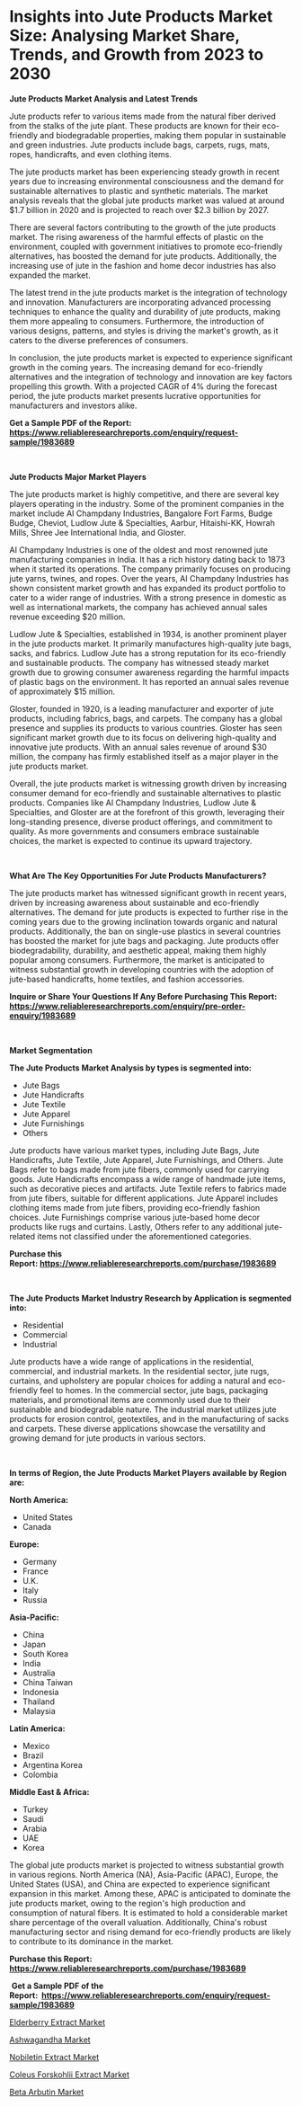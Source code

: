 <p><h1>Insights into Jute Products Market Size: Analysing Market Share, Trends, and Growth from 2023 to 2030</h1></p><p><strong>Jute Products Market Analysis and Latest Trends</strong></p>
<p><p>Jute products refer to various items made from the natural fiber derived from the stalks of the jute plant. These products are known for their eco-friendly and biodegradable properties, making them popular in sustainable and green industries. Jute products include bags, carpets, rugs, mats, ropes, handicrafts, and even clothing items.</p><p>The jute products market has been experiencing steady growth in recent years due to increasing environmental consciousness and the demand for sustainable alternatives to plastic and synthetic materials. The market analysis reveals that the global jute products market was valued at around $1.7 billion in 2020 and is projected to reach over $2.3 billion by 2027.</p><p>There are several factors contributing to the growth of the jute products market. The rising awareness of the harmful effects of plastic on the environment, coupled with government initiatives to promote eco-friendly alternatives, has boosted the demand for jute products. Additionally, the increasing use of jute in the fashion and home decor industries has also expanded the market.</p><p>The latest trend in the jute products market is the integration of technology and innovation. Manufacturers are incorporating advanced processing techniques to enhance the quality and durability of jute products, making them more appealing to consumers. Furthermore, the introduction of various designs, patterns, and styles is driving the market's growth, as it caters to the diverse preferences of consumers.</p><p>In conclusion, the jute products market is expected to experience significant growth in the coming years. The increasing demand for eco-friendly alternatives and the integration of technology and innovation are key factors propelling this growth. With a projected CAGR of 4% during the forecast period, the jute products market presents lucrative opportunities for manufacturers and investors alike.</p></p>
<p><strong>Get a Sample PDF of the Report:&nbsp; <a href="https://www.reliableresearchreports.com/enquiry/request-sample/1983689">https://www.reliableresearchreports.com/enquiry/request-sample/1983689</a></strong></p>
<p>&nbsp;</p>
<p><strong>Jute Products Major Market Players</strong></p>
<p><p>The jute products market is highly competitive, and there are several key players operating in the industry. Some of the prominent companies in the market include AI Champdany Industries, Bangalore Fort Farms, Budge Budge, Cheviot, Ludlow Jute & Specialties, Aarbur, Hitaishi-KK, Howrah Mills, Shree Jee International India, and Gloster.</p><p>AI Champdany Industries is one of the oldest and most renowned jute manufacturing companies in India. It has a rich history dating back to 1873 when it started its operations. The company primarily focuses on producing jute yarns, twines, and ropes. Over the years, AI Champdany Industries has shown consistent market growth and has expanded its product portfolio to cater to a wider range of industries. With a strong presence in domestic as well as international markets, the company has achieved annual sales revenue exceeding $20 million.</p><p>Ludlow Jute & Specialties, established in 1934, is another prominent player in the jute products market. It primarily manufactures high-quality jute bags, sacks, and fabrics. Ludlow Jute has a strong reputation for its eco-friendly and sustainable products. The company has witnessed steady market growth due to growing consumer awareness regarding the harmful impacts of plastic bags on the environment. It has reported an annual sales revenue of approximately $15 million.</p><p>Gloster, founded in 1920, is a leading manufacturer and exporter of jute products, including fabrics, bags, and carpets. The company has a global presence and supplies its products to various countries. Gloster has seen significant market growth due to its focus on delivering high-quality and innovative jute products. With an annual sales revenue of around $30 million, the company has firmly established itself as a major player in the jute products market.</p><p>Overall, the jute products market is witnessing growth driven by increasing consumer demand for eco-friendly and sustainable alternatives to plastic products. Companies like AI Champdany Industries, Ludlow Jute & Specialties, and Gloster are at the forefront of this growth, leveraging their long-standing presence, diverse product offerings, and commitment to quality. As more governments and consumers embrace sustainable choices, the market is expected to continue its upward trajectory.</p></p>
<p>&nbsp;</p>
<p><strong>What Are The Key Opportunities For Jute Products Manufacturers?</strong></p>
<p><p>The jute products market has witnessed significant growth in recent years, driven by increasing awareness about sustainable and eco-friendly alternatives. The demand for jute products is expected to further rise in the coming years due to the growing inclination towards organic and natural products. Additionally, the ban on single-use plastics in several countries has boosted the market for jute bags and packaging. Jute products offer biodegradability, durability, and aesthetic appeal, making them highly popular among consumers. Furthermore, the market is anticipated to witness substantial growth in developing countries with the adoption of jute-based handicrafts, home textiles, and fashion accessories.</p></p>
<p><strong>Inquire or Share Your Questions If Any Before Purchasing This Report: <a href="https://www.reliableresearchreports.com/enquiry/pre-order-enquiry/1983689">https://www.reliableresearchreports.com/enquiry/pre-order-enquiry/1983689</a></strong></p>
<p>&nbsp;</p>
<p><strong>Market Segmentation</strong></p>
<p><strong>The Jute Products Market Analysis by types is segmented into:</strong></p>
<p><ul><li>Jute Bags</li><li>Jute Handicrafts</li><li>Jute Textile</li><li>Jute Apparel</li><li>Jute Furnishings</li><li>Others</li></ul></p>
<p><p>Jute products have various market types, including Jute Bags, Jute Handicrafts, Jute Textile, Jute Apparel, Jute Furnishings, and Others. Jute Bags refer to bags made from jute fibers, commonly used for carrying goods. Jute Handicrafts encompass a wide range of handmade jute items, such as decorative pieces and artifacts. Jute Textile refers to fabrics made from jute fibers, suitable for different applications. Jute Apparel includes clothing items made from jute fibers, providing eco-friendly fashion choices. Jute Furnishings comprise various jute-based home decor products like rugs and curtains. Lastly, Others refer to any additional jute-related items not classified under the aforementioned categories.</p></p>
<p><strong>Purchase this Report:&nbsp;<a href="https://www.reliableresearchreports.com/purchase/1983689">https://www.reliableresearchreports.com/purchase/1983689</a></strong></p>
<p>&nbsp;</p>
<p><strong>The Jute Products Market Industry Research by Application is segmented into:</strong></p>
<p><ul><li>Residential</li><li>Commercial</li><li>Industrial</li></ul></p>
<p><p>Jute products have a wide range of applications in the residential, commercial, and industrial markets. In the residential sector, jute rugs, curtains, and upholstery are popular choices for adding a natural and eco-friendly feel to homes. In the commercial sector, jute bags, packaging materials, and promotional items are commonly used due to their sustainable and biodegradable nature. The industrial market utilizes jute products for erosion control, geotextiles, and in the manufacturing of sacks and carpets. These diverse applications showcase the versatility and growing demand for jute products in various sectors.</p></p>
<p>&nbsp;</p>
<p><strong>In terms of Region, the Jute Products Market Players available by Region are:</strong></p>
<p>
    <p> <strong> North America: </strong>
        <ul>
            <li>United States</li>
            <li>Canada</li>
        </ul>
        </p> 
    <p> <strong> Europe: </strong>
        <ul>
            <li>Germany</li>
            <li>France</li>
            <li>U.K.</li>
            <li>Italy</li>
            <li>Russia</li>
        </ul>
        </p> 
    <p> <strong> Asia-Pacific: </strong>
        <ul>
            <li>China</li>
            <li>Japan</li>
            <li>South Korea</li>
            <li>India</li>
            <li>Australia</li>
            <li>China Taiwan</li>
            <li>Indonesia</li>
            <li>Thailand</li>
            <li>Malaysia</li>
        </ul>
        </p> 
    <p> <strong> Latin America: </strong>
        <ul>
            <li>Mexico</li>
            <li>Brazil</li>
            <li>Argentina Korea</li>
            <li>Colombia</li>
        </ul>
        </p> 
    <p> <strong> Middle East & Africa: </strong>
        <ul>
            <li>Turkey</li>
            <li>Saudi</li>
            <li>Arabia</li>
            <li>UAE</li>
            <li>Korea</li>
        </ul>
    </p>
    </p>
<p><p>The global jute products market is projected to witness substantial growth in various regions. North America (NA), Asia-Pacific (APAC), Europe, the United States (USA), and China are expected to experience significant expansion in this market. Among these, APAC is anticipated to dominate the jute products market, owing to the region's high production and consumption of natural fibers. It is estimated to hold a considerable market share percentage of the overall valuation. Additionally, China's robust manufacturing sector and rising demand for eco-friendly products are likely to contribute to its dominance in the market.</p></p>
<p><strong>Purchase this Report: <a href="https://www.reliableresearchreports.com/purchase/1983689">https://www.reliableresearchreports.com/purchase/1983689</a></strong></p>
<p>&nbsp;<strong>Get a Sample PDF of the Report:&nbsp;&nbsp;<a href="https://www.reliableresearchreports.com/enquiry/request-sample/1983689">https://www.reliableresearchreports.com/enquiry/request-sample/1983689</a></strong></p>
<p><strong></strong></p>
<p><p><a href="https://github.com/luckyshygirl/Market-Research-Report-List-1/blob/main/elderberry-extract-market.md">Elderberry Extract Market</a></p><p><a href="https://github.com/vimar16th/Market-Research-Report-List-1/blob/main/ashwagandha-market.md">Ashwagandha Market</a></p><p><a href="https://github.com/gdfhhhj/Market-Research-Report-List-1/blob/main/nobiletin-extract-market.md">Nobiletin Extract Market</a></p><p><a href="https://github.com/pizolina/Market-Research-Report-List-1/blob/main/coleus-forskohlii-extract-market.md">Coleus Forskohlii Extract Market</a></p><p><a href="https://github.com/sofayahoo2023/Market-Research-Report-List-1/blob/main/beta-arbutin-market.md">Beta Arbutin Market</a></p></p>